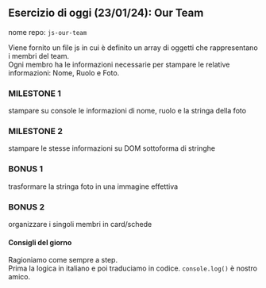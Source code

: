 ## Esercizio di oggi (23/01/24): Our Team

nome repo: `js-our-team`

Viene fornito un file js in cui è definito un array di oggetti che rappresentano i membri del team.  
Ogni membro ha le informazioni necessarie per stampare le relative informazioni: Nome, Ruolo e Foto.  

### MILESTONE 1

stampare su console le informazioni di nome, ruolo e la stringa della foto

### MILESTONE 2

stampare le stesse informazioni su DOM sottoforma di stringhe

### BONUS 1

trasformare la stringa foto in una immagine effettiva

### BONUS 2

organizzare i singoli membri in card/schede

#### Consigli del giorno

Ragioniamo come sempre a step.  
Prima la logica in italiano e poi traduciamo in codice.
`console.log()` è nostro amico.